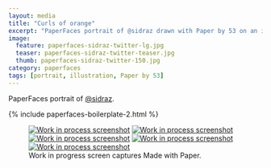```yaml
---
layout: media
title: "Curls of orange"
excerpt: "PaperFaces portrait of @sidraz drawn with Paper by 53 on an iPad."
image: 
  feature: paperfaces-sidraz-twitter-lg.jpg
  teaser: paperfaces-sidraz-twitter-teaser.jpg
  thumb: paperfaces-sidraz-twitter-150.jpg
category: paperfaces
tags: [portrait, illustration, Paper by 53]
---
```


PaperFaces portrait of [@sidraz](http://twitter.com/sidraz).

{% include paperfaces-boilerplate-2.html %}

<figure class="third">
  <a href="{{ site.url }}/images/paperfaces-sidraz-process-1-lg.jpg"><img src="{{ site.url }}/images/paperfaces-sidraz-process-1-600.jpg" alt="Work in process screenshot"></a>
  <a href="{{ site.url }}/images/paperfaces-sidraz-process-2-lg.jpg"><img src="{{ site.url }}/images/paperfaces-sidraz-process-2-600.jpg" alt="Work in process screenshot"></a>
  <a href="{{ site.url }}/images/paperfaces-sidraz-process-3-lg.jpg"><img src="{{ site.url }}/images/paperfaces-sidraz-process-3-600.jpg" alt="Work in process screenshot"></a>
  <a href="{{ site.url }}/images/paperfaces-sidraz-process-4-lg.jpg"><img src="{{ site.url }}/images/paperfaces-sidraz-process-4-600.jpg" alt="Work in process screenshot"></a>
  <a href="{{ site.url }}/images/paperfaces-sidraz-process-4-lg.jpg"><img src="{{ site.url }}/images/paperfaces-sidraz-process-4-600.jpg" alt="Work in process screenshot"></a>
  <figcaption>Work in progress screen captures Made with Paper.</figcaption>
</figure>